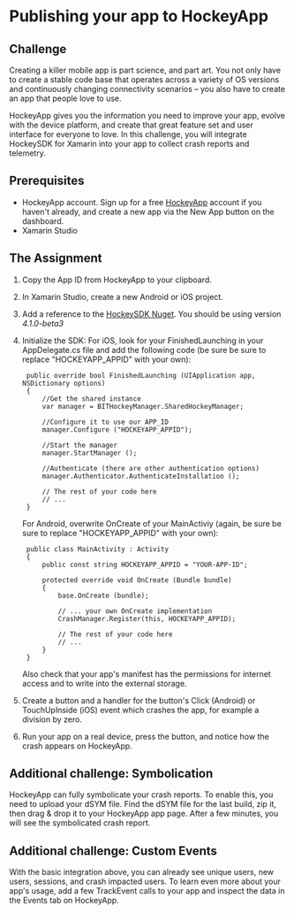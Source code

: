 # Publishing your app to HockeyApp

## Challenge ##
Creating a killer mobile app is part science, and part art.  You not only have to create a stable code base that operates across a variety of OS versions and continuously changing connectivity scenarios – you also have to create an app that people love to use.

HockeyApp gives you the information you need to improve your app, evolve with the device platform, and create that great feature set and user interface for everyone to love. In this challenge, you will integrate HockeySDK for Xamarin into your app to collect crash reports and telemetry.

## Prerequisites

- HockeyApp account. Sign up for a free [HockeyApp](http://hockeyapp.net/features/) account if you haven't already, and create a new app via the New App button on the dashboard.
- Xamarin Studio

## The Assignment


1. Copy the App ID from HockeyApp to your clipboard.

2. In Xamarin Studio, create a new Android or iOS project.

3. Add a reference to the [HockeySDK Nuget](https://www.nuget.org/packages/HockeySDK.Xamarin).  You should be using version *4.1.0-beta3*

4. Initialize the SDK: For iOS, look for your FinishedLaunching in your AppDelegate.cs file and add the following code (be sure be sure to replace "HOCKEYAPP_APPID" with your own):

        public override bool FinishedLaunching (UIApplication app, NSDictionary options)
        {
            //Get the shared instance
            var manager = BITHockeyManager.SharedHockeyManager;

            //Configure it to use our APP_ID
            manager.Configure ("HOCKEYAPP_APPID");

            //Start the manager
            manager.StartManager ();

            //Authenticate (there are other authentication options)
            manager.Authenticator.AuthenticateInstallation ();            

			// The rest of your code here
            // ...
        }

    For Android, overwrite OnCreate of your MainActiviy (again, be sure be sure to replace "HOCKEYAPP_APPID" with your own):

        public class MainActivity : Activity
        {      
            public const string HOCKEYAPP_APPID = "YOUR-APP-ID";

            protected override void OnCreate (Bundle bundle)
            {
                base.OnCreate (bundle);

				// ... your own OnCreate implementation
				CrashManager.Register(this, HOCKEYAPP_APPID);

				// The rest of your code here
                // ...
            }
        }  

    Also check that your app's manifest has the permissions for internet access and to write into the external storage.

5. Create a button and a handler for the button's Click (Android) or TouchUpInside (iOS) event which crashes the app, for example a division by zero.

6. Run your app on a real device, press the button, and notice how the crash appears on HockeyApp.

## Additional challenge: Symbolication

HockeyApp can fully symbolicate your crash reports. To enable this, you need to upload your dSYM file. Find the dSYM file for the last build, zip it, then drag & drop it to your HockeyApp app page. After a few minutes, you will see the symbolicated crash report.

## Additional challenge: Custom Events

With the basic integration above, you can already see unique users, new users, sessions, and crash impacted users. To learn even more about your app's usage, add a few TrackEvent calls to your app and inspect the data in the Events tab on HockeyApp.